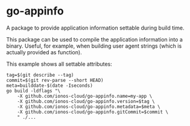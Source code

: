 # go-appinfo

A package to provide application information settable during build time.

This package can be used to compile the application information into a binary. Useful, for example, when 
building user agent strings (which is actually provided as function). 

This example shows all settable attributes:

```console
tag=$(git describe --tag)
commit=$(git rev-parse --short HEAD)
meta=builddate-$(date -Iseconds)
go build -ldflags "\
    -X github.com/ionos-cloud/go-appinfo.name=my-app \
    -X github.com/ionos-cloud/go-appinfo.version=$tag \
    -X github.com/ionos-cloud/go-appinfo.metadata=$meta \
    -X github.com/ionos-cloud/go-appinfo.gitCommit=$commit \
    " ./...
```